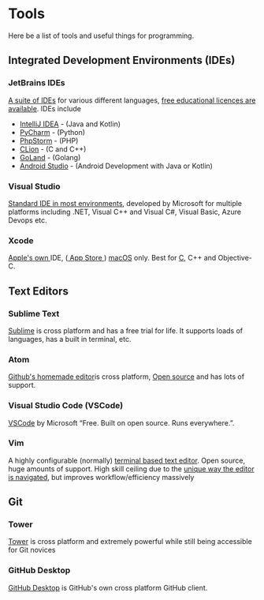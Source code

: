 # Tools

Here be a list of tools and useful things for programming.

## Integrated Development Environments (IDEs)

### JetBrains IDEs

[A suite of IDEs](https://www.jetbrains.com/) for various different languages, [free educational licences are available](https://www.jetbrains.com/community/education/#students). IDEs include

* [IntelliJ IDEA](https://www.jetbrains.com/idea/) - (Java and Kotlin)
* [PyCharm](https://www.jetbrains.com/pycharm/) - (Python)
* [PhpStorm](https://www.jetbrains.com/phpstorm/) - (PHP)
* [CLion](https://www.jetbrains.com/clion/) - (C and C++)
* [GoLand](https://www.jetbrains.com/go/) - (Golang)
* [Android Studio](https://developer.android.com/studio) - (Android Development with Java or Kotlin)

### Visual Studio

[Standard IDE in most environments](https://visualstudio.microsoft.com/), developed by Microsoft for multiple platforms including .NET, Visual C++ and Visual C#, Visual Basic, Azure Devops etc.

### Xcode

[Apple's own ](https://developer.apple.com/xcode/)IDE, ([ App Store ](https://itunes.apple.com/us/app/xcode/id497799835)) [macOS](https://wiki.hacksoc.co.uk/operating_systems/macos) only. Best for [C](https://wiki.hacksoc.co.uk/programming/c), C++ and Objective-C.

## Text Editors

### Sublime Text

[Sublime](https://www.sublimetext.com/) is cross platform and has a free trial for life. It supports loads of languages, has a built in terminal, etc.

### Atom

[Github's homemade editor](https://atom.io/)is cross platform, [Open source](https://github.com/atom/atom) and has lots of support.

### Visual Studio Code (VSCode)

[VSCode](https://code.visualstudio.com/) by Microsoft “Free. Built on open source. Runs everywhere.”.

### Vim

A highly configurable (normally) [terminal based text editor](https://www.vim.org/). Open source, huge amounts of support. High skill ceiling due to the [unique way the editor is navigated](https://vim.rtorr.com/), but improves workflow/efficiency massively

## Git

### Tower

[Tower](https://www.git-tower.com/) is cross platform and extremely powerful while still being accessible for Git novices

### GitHub Desktop

[GitHub Desktop](https://desktop.github.com/) is GitHub's own cross platform GitHub client.

